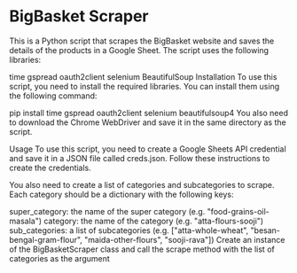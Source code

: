# **BigBasket Scraper**


This is a Python script that scrapes the BigBasket website and saves the details of the products in a Google Sheet. The script uses the following libraries:

time
gspread
oauth2client
selenium
BeautifulSoup
Installation
To use this script, you need to install the required libraries. You can install them using the following command:


pip install time gspread oauth2client selenium beautifulsoup4
You also need to download the Chrome WebDriver and save it in the same directory as the script.

Usage
To use this script, you need to create a Google Sheets API credential and save it in a JSON file called creds.json. Follow these instructions to create the credentials.

You also need to create a list of categories and subcategories to scrape. Each category should be a dictionary with the following keys:

super_category: the name of the super category (e.g. "food-grains-oil-masala")
category: the name of the category (e.g. "atta-flours-sooji")
sub_categories: a list of subcategories (e.g. ["atta-whole-wheat", "besan-bengal-gram-flour", "maida-other-flours", "sooji-rava"])
Create an instance of the BigBasketScraper class and call the scrape method with the list of categories as the argument


